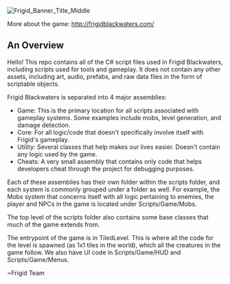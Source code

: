 ![Frigid_Banner_Title_Middle](https://user-images.githubusercontent.com/23221908/214085389-5d0628eb-97e1-43ae-a14c-3dcb0f95f039.png)

More about the game: http://frigidblackwaters.com/

## An Overview
Hello! This repo contains all of the C# script files used in Frigid Blackwaters, including scripts used for tools and gameplay. It does not contain any other assets, including art, audio, prefabs, and raw data files in the form of scriptable objects. 

Frigid Blackwaters is separated into 4 major assemblies:
- Game: This is the primary location for all scripts associated with gameplay systems. Some examples include mobs, level generation, and damage detection. 
- Core: For all logic/code that doesn't specifically involve itself with Frigid's gameplay. 
- Utility: Several classes that help makes our lives easier. Doesn't contain any logic used by the game. 
- Cheats: A very small assembly that contains only code that helps developers cheat through the project for debugging purposes. 

Each of these assemblies has their own folder within the scripts folder, and each system is commonly grouped under a folder as well. For example, the Mobs system that concerns itself with all logic pertaining to enemies, the player and NPCs in the game is located under Scripts/Game/Mobs. 

The top level of the scripts folder also contains some base classes that much of the game extends from. 

The entrypoint of the game is in TiledLevel. This is where all the code for the level is spawned (as 1x1 tiles in the world), which all the creatures in the game follow. We also have UI code in Scripts/Game/HUD and Scripts/Game/Menus.  

~Frigid Team

